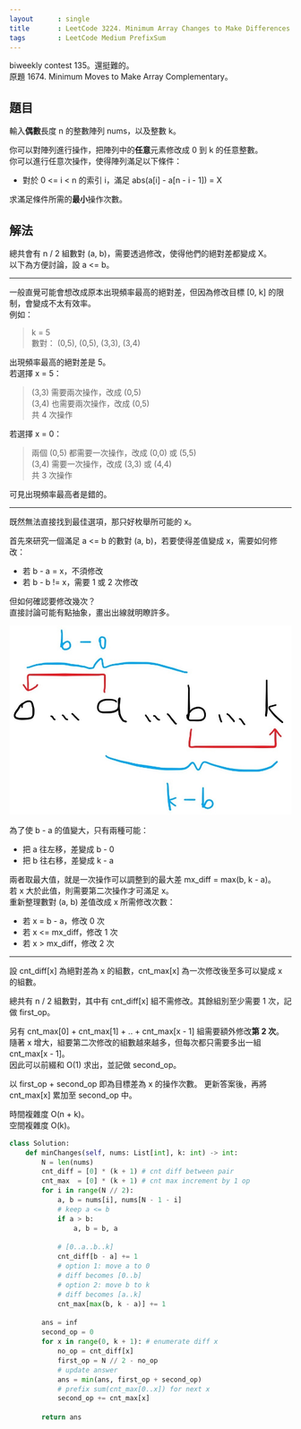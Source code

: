 ```yaml
---
layout      : single
title       : LeetCode 3224. Minimum Array Changes to Make Differences Equal
tags        : LeetCode Medium PrefixSum
---
```

biweekly contest 135。還挺難的。  
原題 1674. Minimum Moves to Make Array Complementary。  

## 題目

輸入**偶數**長度 n 的整數陣列 nums，以及整數 k。  

你可以對陣列進行操作，把陣列中的**任意**元素修改成 0 到 k 的任意整數。  
你可以進行任意次操作，使得陣列滿足以下條件：  

- 對於 0 <= i < n 的索引 i，滿足 abs(a[i] - a[n - i - 1]) = X  

求滿足條件所需的**最小**操作次數。  

## 解法

總共會有 n / 2 組數對 (a, b)，需要透過修改，使得他們的絕對差都變成 X。  
以下為方便討論，設 a <= b。  

---

一般直覺可能會想改成原本出現頻率最高的絕對差，但因為修改目標 [0, k] 的限制，會變成不太有效率。  
例如：  
> k = 5  
> 數對： (0,5), (0,5), (3,3), (3,4)  

出現頻率最高的絕對差是 5。  
若選擇 x = 5：  
> (3,3) 需要兩次操作，改成 (0,5)  
> (3,4) 也需要兩次操作，改成 (0,5)  
> 共 4 次操作  

若選擇 x = 0：  
> 兩個 (0,5) 都需要一次操作，改成 (0,0) 或 (5,5)  
> (3,4) 需要一次操作，改成 (3,3) 或 (4,4)  
> 共 3 次操作  

可見出現頻率最高者是錯的。  

---

既然無法直接找到最佳選項，那只好枚舉所可能的 x。  

首先來研究一個滿足 a <= b 的數對 (a, b)，若要使得差值變成 x，需要如何修改：  

- 若 b - a = x，不須修改  
- 若 b - b != x，需要 1 或 2 次修改  

但如何確認要修改幾次？  
直接討論可能有點抽象，畫出出線就明瞭許多。  

![示意圖](/assets/img/3224.jpg)

為了使 b - a 的值變大，只有兩種可能：  

- 把 a 往左移，差變成 b - 0  
- 把 b 往右移，差變成 k - a  

兩者取最大值，就是一次操作可以調整到的最大差 mx_diff = max(b, k - a)。  
若 x 大於此值，則需要第二次操作才可滿足 x。  
重新整理數對 (a, b) 差值改成 x 所需修改次數：  

- 若 x = b - a，修改 0 次  
- 若 x <= mx_diff，修改 1 次  
- 若 x > mx_diff，修改 2 次  

---

設 cnt_diff[x] 為絕對差為 x 的組數，cnt_max[x] 為一次修改後至多可以變成 x 的組數。  

總共有 n / 2 組數對，其中有 cnt_diff[x] 組不需修改。其餘組別至少需要 1 次，記做 first_op。  

另有 cnt_max[0] + cnt_max[1] + .. + cnt_max[x - 1] 組需要額外修改**第 2 次**。  
隨著 x 增大，組要第二次修改的組數越來越多，但每次都只需要多出一組 cnt_max[x - 1]。  
因此可以前綴和 O(1) 求出，並記做 second_op。  

以 first_op + second_op 即為目標差為 x 的操作次數。
更新答案後，再將 cnt_max[x] 累加至 second_op 中。  

時間複雜度 O(n + k)。  
空間複雜度 O(k)。  

```python
class Solution:
    def minChanges(self, nums: List[int], k: int) -> int:
        N = len(nums)
        cnt_diff = [0] * (k + 1) # cnt diff between pair
        cnt_max  = [0] * (k + 1) # cnt max increment by 1 op
        for i in range(N // 2):
            a, b = nums[i], nums[N - 1 - i]
            # keep a <= b
            if a > b: 
                a, b = b, a

            # [0..a..b..k]
            cnt_diff[b - a] += 1
            # option 1: move a to 0
            # diff becomes [0..b]
            # option 2: move b to k
            # diff becomes [a..k]
            cnt_max[max(b, k - a)] += 1

        ans = inf
        second_op = 0
        for x in range(0, k + 1): # enumerate diff x
            no_op = cnt_diff[x]
            first_op = N // 2 - no_op
            # update answer
            ans = min(ans, first_op + second_op)
            # prefix sum(cnt_max[0..x]) for next x
            second_op += cnt_max[x] 

        return ans
```
